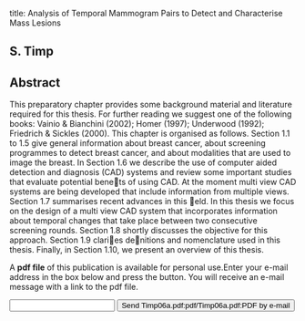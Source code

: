 title: Analysis of Temporal Mammogram Pairs to Detect and Characterise Mass Lesions

## S. Timp

## Abstract
This preparatory chapter provides some background material and literature required for this thesis. For further reading we suggest one of the following books: Vainio & Bianchini (2002); Homer (1997); Underwood (1992); Friedrich & Sickles (2000). This chapter is organised as follows. Section 1.1 to 1.5 give general information about breast cancer, about screening programmes to detect breast cancer, and about modalities that are used to image the breast. In Section 1.6 we describe the use of computer aided detection and diagnosis (CAD) systems and review some important studies that evaluate potential benets of using CAD. At the moment multi view CAD systems are being developed that include information from multiple views. Section 1.7 summarises recent advances in this eld. In this thesis we focus on the design of a multi view CAD system that incorporates information about temporal changes that take place between two consecutive screening rounds. Section 1.8 shortly discusses the objective for this approach. Section 1.9 claries denitions and nomenclature used in this thesis. Finally, in Section 1.10, we present an overview of this thesis.

A <b>pdf file</b> of this publication is available for personal use.Enter your e-mail address in the box below and press the button. You will receive an e-mail message with a link to the pdf file.
<form action="sender.php">  <input type="text" name="email">  <input type="submit" value="Send Timp06a.pdf:pdf/Timp06a.pdf:PDF by e-mail"></form>